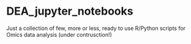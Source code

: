 # DEA_jupyter_notebooks

Just a collection of few, more or less, ready to use R/Python scripts for Omics data analysis (under contrusction!)
